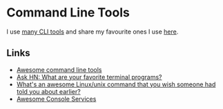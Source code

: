 # Command Line Tools
I use [many CLI tools](https://gist.github.com/nikitavoloboev/3fbe13ce427132d0297f411b62f49034) and share my favourite ones I use [here](https://github.com/nikitavoloboev/my-mac-os#command-line-apps).

## Links
- [Awesome command line tools](https://github.com/learn-anything/command-line-tools#readme)
- [Ask HN: What are your favorite terminal programs?](https://news.ycombinator.com/item?id=17011227)
- [What's an awesome Linux/unix command that you wish someone had told you about earlier?](https://twitter.com/b0rk/status/993165679833567233)
- [Awesome Console Services](https://github.com/chubin/awesome-console-services#readme)